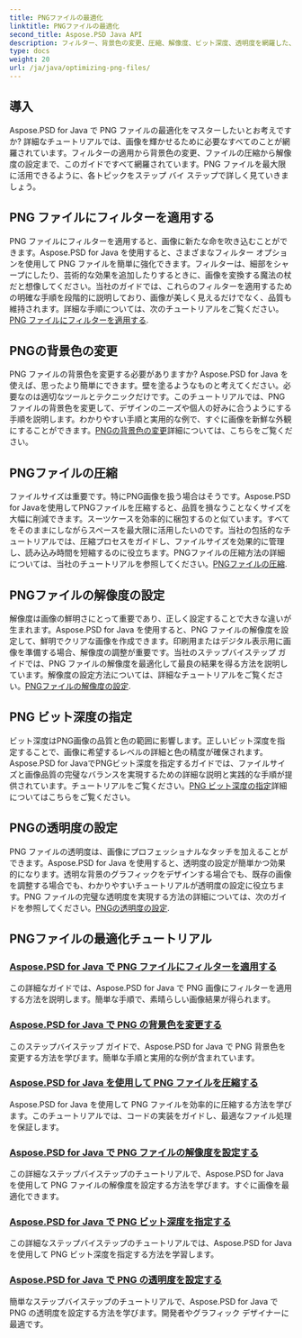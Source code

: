 ```yaml
---
title: PNGファイルの最適化
linktitle: PNGファイルの最適化
second_title: Aspose.PSD Java API
description: フィルター、背景色の変更、圧縮、解像度、ビット深度、透明度を網羅した、Aspose.PSD for Java を使用して PNG ファイルを最適化する包括的なチュートリアルをご覧ください。
type: docs
weight: 20
url: /ja/java/optimizing-png-files/
---
```

## 導入

Aspose.PSD for Java で PNG ファイルの最適化をマスターしたいとお考えですか? 詳細なチュートリアルでは、画像を輝かせるために必要なすべてのことが網羅されています。フィルターの適用から背景色の変更、ファイルの圧縮から解像度の設定まで、このガイドですべて網羅されています。PNG ファイルを最大限に活用できるように、各トピックをステップ バイ ステップで詳しく見ていきましょう。

## PNG ファイルにフィルターを適用する

PNG ファイルにフィルターを適用すると、画像に新たな命を吹き込むことができます。Aspose.PSD for Java を使用すると、さまざまなフィルター オプションを使用して PNG ファイルを簡単に強化できます。フィルターは、細部をシャープにしたり、芸術的な効果を追加したりするときに、画像を変換する魔法の杖だと想像してください。当社のガイドでは、これらのフィルターを適用するための明確な手順を段階的に説明しており、画像が美しく見えるだけでなく、品質も維持されます。詳細な手順については、次のチュートリアルをご覧ください。[PNG ファイルにフィルターを適用する](./apply-filters-png-files/).

## PNGの背景色の変更

PNG ファイルの背景色を変更する必要がありますか? Aspose.PSD for Java を使えば、思ったより簡単にできます。壁を塗るようなものと考えてください。必要なのは適切なツールとテクニックだけです。このチュートリアルでは、PNG ファイルの背景色を変更して、デザインのニーズや個人の好みに合うようにする手順を説明します。わかりやすい手順と実用的な例で、すぐに画像を新鮮な外観にすることができます。[PNGの背景色の変更](./change-png-background-color/)詳細については、こちらをご覧ください。

## PNGファイルの圧縮

ファイルサイズは重要です。特にPNG画像を扱う場合はそうです。Aspose.PSD for Javaを使用してPNGファイルを圧縮すると、品質を損なうことなくサイズを大幅に削減できます。スーツケースを効率的に梱包するのと似ています。すべてをそのままにしながらスペースを最大限に活用したいのです。当社の包括的なチュートリアルでは、圧縮プロセスをガイドし、ファイルサイズを効果的に管理し、読み込み時間を短縮するのに役立ちます。PNGファイルの圧縮方法の詳細については、当社のチュートリアルを参照してください。[PNGファイルの圧縮](./compress-png-files/).

## PNGファイルの解像度の設定

解像度は画像の鮮明さにとって重要であり、正しく設定することで大きな違いが生まれます。Aspose.PSD for Java を使用すると、PNG ファイルの解像度を設定して、鮮明でクリアな画像を作成できます。印刷用またはデジタル表示用に画像を準備する場合、解像度の調整が重要です。当社のステップバイステップ ガイドでは、PNG ファイルの解像度を最適化して最良の結果を得る方法を説明しています。解像度の設定方法については、詳細なチュートリアルをご覧ください。[PNGファイルの解像度の設定](./set-png-file-resolution/).

## PNG ビット深度の指定

ビット深度はPNG画像の品質と色の範囲に影響します。正しいビット深度を指定することで、画像に希望するレベルの詳細と色の精度が確保されます。Aspose.PSD for JavaでPNGビット深度を指定するガイドでは、ファイルサイズと画像品質の完璧なバランスを実現するための詳細な説明と実践的な手順が提供されています。チュートリアルをご覧ください。[PNG ビット深度の指定](./specify-png-bit-depth/)詳細についてはこちらをご覧ください。

## PNGの透明度の設定

PNG ファイルの透明度は、画像にプロフェッショナルなタッチを加えることができます。Aspose.PSD for Java を使用すると、透明度の設定が簡単かつ効果的になります。透明な背景のグラフィックをデザインする場合でも、既存の画像を調整する場合でも、わかりやすいチュートリアルが透明度の設定に役立ちます。PNG ファイルの完璧な透明度を実現する方法の詳細については、次のガイドを参照してください。[PNGの透明度の設定](./set-png-transparency/).

## PNGファイルの最適化チュートリアル
### [Aspose.PSD for Java で PNG ファイルにフィルターを適用する](./apply-filters-png-files/)
この詳細なガイドでは、Aspose.PSD for Java で PNG 画像にフィルターを適用する方法を説明します。簡単な手順で、素晴らしい画像結果が得られます。
### [Aspose.PSD for Java で PNG の背景色を変更する](./change-png-background-color/)
このステップバイステップ ガイドで、Aspose.PSD for Java で PNG 背景色を変更する方法を学びます。簡単な手順と実用的な例が含まれています。
### [Aspose.PSD for Java を使用して PNG ファイルを圧縮する](./compress-png-files/)
Aspose.PSD for Java を使用して PNG ファイルを効率的に圧縮する方法を学びます。このチュートリアルでは、コードの実装をガイドし、最適なファイル処理を保証します。
### [Aspose.PSD for Java で PNG ファイルの解像度を設定する](./set-png-file-resolution/)
この詳細なステップバイステップのチュートリアルで、Aspose.PSD for Java を使用して PNG ファイルの解像度を設定する方法を学びます。すぐに画像を最適化できます。
### [Aspose.PSD for Java で PNG ビット深度を指定する](./specify-png-bit-depth/)
この詳細なステップバイステップのチュートリアルでは、Aspose.PSD for Java を使用して PNG ビット深度を指定する方法を学習します。
### [Aspose.PSD for Java で PNG の透明度を設定する](./set-png-transparency/)
簡単なステップバイステップのチュートリアルで、Aspose.PSD for Java で PNG の透明度を設定する方法を学びます。開発者やグラフィック デザイナーに最適です。